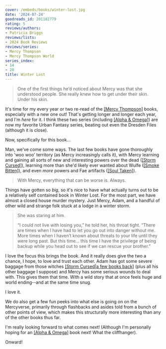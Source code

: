 ```yaml
---
cover: /embeds/books/winter-lost.jpg
date: '2024-07-24'
goodreads_id: 201182779
rating: 5
reviews/authors:
- Patricia Briggs
reviews/lists:
- 2024 Book Reviews
reviews/series:
- Mercy Thompson
- Mercy Thompson World
series_index:
- 14
- 20
title: Winter Lost
---
```

> One of the first things he’d noticed about Mercy was that she understood people. She really knew how to get under their skin. Under his skin.

It's time for my every year or two re-read of the [[Mercy Thompson]]() books, especially with a new one out! That's getting longer and longer each year, and I'm *here* for it. I think these two series (including [[Alpha & Omega]]()) are now my favorite Urban Fantasy series, beating out even the Dresden Files (although it is close). 

Now, specifically for this book... 

Man, we've come some ways. The last few books have gone thoroughly into 'woo woo' territory (as Mercy increasingly calls it), with Mercy learning and gaining all sorts of new and interesting powers over the dead ([[Storm Cursed]]()), learning more than she'd likely ever wanted about Wulfe ([[Smoke Bitten]]()), and even *more* powers and Fae artifacts ([[Soul Taken]]()). 

> With Mercy, everything that can be worse is. Always.

Things have gotten so *big*, so it's nice to have what actually turns out to be a relatively self contained book in Winter Lost. For the most part, we have almost a closed house murder mystery. Just Mercy, Adam, and a handful of other wild and strange folk stuck at a lodge in a winter storm. 

> She was staring at him.
> 
> “I could not live with losing you,” he told her, his throat tight. “There are times when I have had to let you go out into danger without me. More times when I haven’t known about threats to your life until they were long past. But this time… this time I have the privilege of being backup while you head out to see if we can rescue your brother.” 

I love the focus this brings the book. And it really does give the two a chance, I hope, to love and trust each other. Adam has got some severe baggage from those witches [[Storm Cursed|a few books back]]() (plus all his other baggage I suppose) and Mercy has some serious wounds to deal with. This gives them that time. With a wild story that at once feels huge and world ending--and at the same time snug. 

I love it. 

We do also get a few fun peeks into what else is going on on the Mercyverse, primarily through flashbacks and asides told from a bunch of other points of view, which makes this structurally more interesting than any of the other books thus far. 

I'm really looking forward to what comes next! (Although I'm personally hoping for an [[Alpha & Omega]]() book next! What the cliffhanger). 

Onward!

<!--more-->